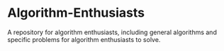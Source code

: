 # Algorithm-Enthusiasts
A repository for algorithm enthusiasts, including general algorithms and specific problems for algorithm enthusiasts to solve.
